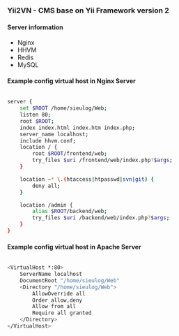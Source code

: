 ### Yii2VN - CMS base on Yii Framework version 2

#### Server information
* Nginx
* HHVM
* Redis
* MySQL

#### Example config virtual host in Nginx Server

```bash

server {
	set $ROOT /home/sieulog/Web;
	listen 80;
	root $ROOT;
	index index.html index.htm index.php;
	server_name localhost;
	include hhvm.conf;
	location / {
		root $ROOT/frontend/web;
		try_files $uri /frontend/web/index.php?$args;
	}

	location ~* \.(htaccess|htpasswd|svn|git) {
		deny all;
	}

	location /admin {
		alias $ROOT/backend/web;
		try_files $uri /backend/web/index.php?$args;
	}
}

```

#### Example config virtual host in Apache Server

```bash

<VirtualHost *:80>
	ServerName localhost
	DocumentRoot "/home/sieulog/Web"
	<Directory "/home/sieulog/Web">
		AllowOverride all
        Order allow,deny
        Allow from all
		Require all granted
	</Directory>
</VirtualHost>

```